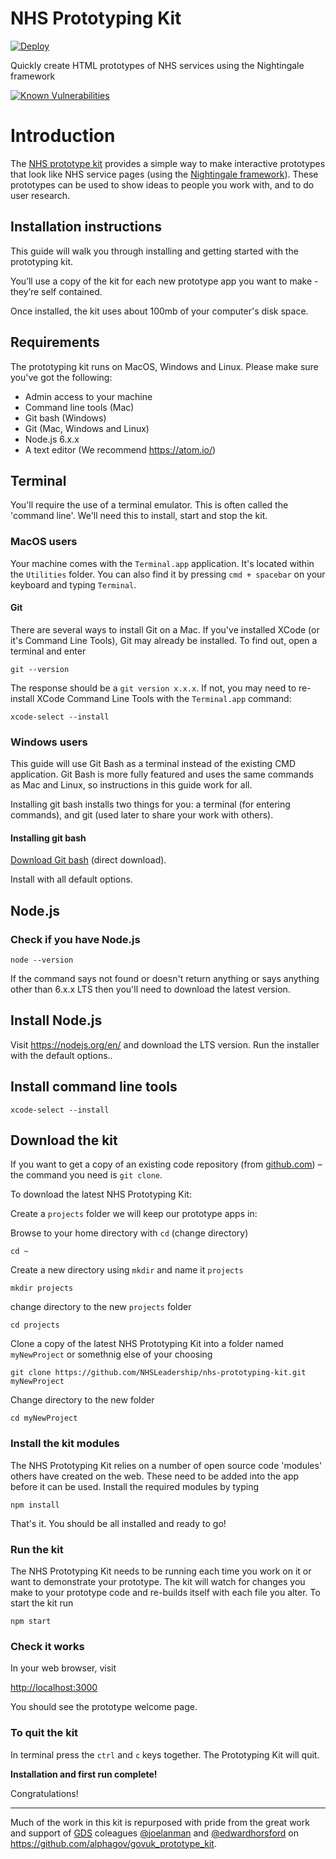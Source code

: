 # NHS Prototyping Kit
[![Deploy](https://www.herokucdn.com/deploy/button.png)](https://heroku.com/deploy)

Quickly create HTML prototypes of NHS services using the Nightingale framework

[![Known Vulnerabilities](https://snyk.io/test/github/nhsleadership/nhs-prototyping-kit/badge.svg)](https://snyk.io/test/github/nhsleadership/nhs-prototyping-kit)

# Introduction
The [NHS prototype kit](https://github.com/NHSLeadership/nhs-prototyping-kit/) provides a simple way to make interactive prototypes that look like NHS service pages (using the [Nightingale framework](https://github.com/NHSLeadership/nightingale)). These prototypes can be used to show ideas to people you work with, and to do user research.

## Installation instructions

This guide will walk you through installing and getting started with the prototyping kit.

You’ll use a copy of the kit for each new prototype app you want to make - they’re self contained.

Once installed, the kit uses about 100mb of your computer's disk space.

## Requirements

The prototyping kit runs on MacOS, Windows and Linux. Please make sure you've
got the following:

- Admin access to your machine
- Command line tools (Mac)
- Git bash (Windows)
- Git (Mac, Windows and Linux)
- Node.js 6.x.x
- A text editor (We recommend https://atom.io/)

## Terminal

You'll require the use of a terminal emulator. This is often called the 'command
line'. We'll need this to install, start and stop the kit.

### MacOS users

Your machine comes with the ```Terminal.app``` application. It's located within
the ```Utilities``` folder. You can also find it by pressing ```cmd + spacebar``` on your keyboard and typing `Terminal`.

#### Git

There are several ways to install Git on a Mac. If you've installed XCode (or it's Command Line Tools), Git may already be installed. To find out, open a terminal and enter

```git --version```

The response should be a `git version x.x.x`. If not, you may need to re-install XCode Command Line Tools with the `Terminal.app` command:

```xcode-select --install```


### Windows users

This guide will use Git Bash as a terminal instead of the existing CMD application. Git Bash is more fully featured and uses the same commands as Mac and Linux, so instructions in this guide work for all.

Installing git bash installs two things for you: a terminal (for entering commands), and git (used later to share your work with others).

#### Installing git bash
[Download Git bash](https://git-scm.com/download/win) (direct download).

Install with all default options.


## Node.js
### Check if you have Node.js

```node --version```

If the command says not found or doesn't return anything or says anything other
than 6.x.x LTS then you'll need to download the latest version.

## Install Node.js
Visit https://nodejs.org/en/ and download the LTS version. Run the installer
with the default options..

## Install command line tools
```xcode-select --install```

## Download the kit

If you want to get a copy of an existing code repository (from [github.com](https://github.com)) – the command you need is `git clone`.

To download the latest NHS Prototyping Kit:

Create a `projects` folder we will keep our prototype apps in:

Browse to your home directory with `cd` (change directory)

```cd ~```

Create a new directory using `mkdir` and name it `projects`

```mkdir projects```

change directory to the new `projects` folder

```cd projects```

Clone a copy of the latest NHS Prototyping Kit into a folder named `myNewProject` or somethnig else of your choosing

```git clone https://github.com/NHSLeadership/nhs-prototyping-kit.git myNewProject```

Change directory to the new folder

```cd myNewProject```

### Install the kit modules
The NHS Prototyping Kit relies on a number of open source code 'modules' others have created on the web. These need to be added into the app before it can be used. Install the required modules by typing

```npm install```

That's it. You should be all installed and ready to go!

### Run the kit
The NHS Prototyping Kit needs to be running each time you work on it or want to demonstrate your prototype. The kit will watch for changes you make to your prototype code and re-builds itself with each file you alter. To start the kit run

```npm start```

### Check it works

In your web browser, visit

[http://localhost:3000](http://localhost:3000)

You should see the prototype welcome page.

### To quit the kit

In terminal press the `ctrl` and `c` keys together. The Prototyping Kit will quit.

**Installation and first run complete!**

Congratulations!

---

Much of the work in this kit is repurposed with pride from the great work and support of [GDS](https://github.com/alphagov) coleagues [@joelanman](https://github.com/joelanman) and [@edwardhorsford](https://github.com/edwardhorsford) on https://github.com/alphagov/govuk_prototype_kit.
